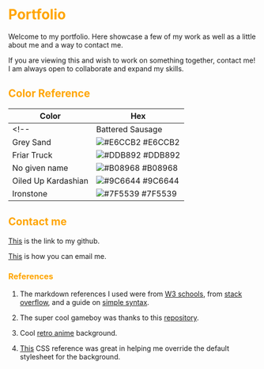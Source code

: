 # <span style="color:orange"> Portfolio </span>

Welcome to my portfolio. Here showcase a few of my work as well as a little about me and a way to contact me.

If you are viewing this and wish to work on something together, contact me! I am always open to collaborate and expand my skills.

## <span style="color:orange"> Color Reference </span>


| Color             | Hex                                                                |
| ----------------- | ------------------------------------------------------------------ |
<!-- | Battered Sausage | ![#EDE0D4](https://via.placeholder.com/10/EDE0D4?text=+) #EDE0D4 |
| Grey Sand | ![#E6CCB2](https://via.placeholder.com/10/E6CCB2?text=+) #E6CCB2 |
| Friar Truck | ![#DDB892](https://via.placeholder.com/10/DDB892?text=+) #DDB892 |
| No given name | ![#B08968](https://via.placeholder.com/10/B08968?text=+) #B08968 |
| Oiled Up Kardashian | ![#9C6644](https://via.placeholder.com/10/9C6644?text=+) #9C6644 |
| Ironstone | ![#7F5539](https://via.placeholder.com/10/7F5539?text=+) #7F5539 | -->

## <span style="color:orange"> Contact me </span>

[This](https://github.com/Nicholedlrosa) is the link to my github.

[This](mailto:nicholedlrosa@gmail.com) is how you can email me.

### <span style="color:orange"> References </span>

1. The markdown references I used were from [W3 schools](https://www.w3schools.io/file/markdown-links/), from  [stack overflow](https://stackoverflow.com/questions/35465557/how-to-apply-color-on-text-in-markdown#:~:text=Markdown%20doesn't%20support%20color,*%20text.&text=As%20the%20original%2Fofficial%20syntax,for%20writing%20for%20the%20web.), and a guide on [simple syntax](https://www.markdownguide.org/basic-syntax/).

2. The super cool gameboy was thanks to this [repository](https://github.com/topics/gameboy-css).

3. Cool [retro anime](https://www.pxfuel.com/en/desktop-wallpaper-obkke) background.

4. [This](https://css-tricks.com/perfect-full-page-background-image/) CSS reference was great in helping me override the default stylesheet for the background.